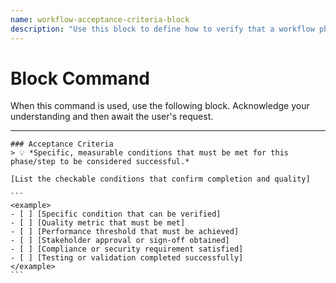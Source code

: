 ```yaml
---
name: workflow-acceptance-criteria-block
description: "Use this block to define how to verify that a workflow phase or step is complete and successful."
---
```

# Block Command

When this command is used, use the following block. Acknowledge your understanding and then await the user's request.

---

````````````
### Acceptance Criteria
> 💡 *Specific, measurable conditions that must be met for this phase/step to be considered successful.*

[List the checkable conditions that confirm completion and quality]

```
<example>
- [ ] [Specific condition that can be verified]
- [ ] [Quality metric that must be met]
- [ ] [Performance threshold that must be achieved]
- [ ] [Stakeholder approval or sign-off obtained]
- [ ] [Compliance or security requirement satisfied]
- [ ] [Testing or validation completed successfully]
</example>
```
````````````
